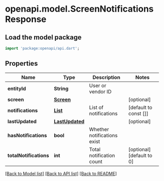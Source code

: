 # openapi.model.ScreenNotificationsResponse

## Load the model package
```dart
import 'package:openapi/api.dart';
```

## Properties
Name | Type | Description | Notes
------------ | ------------- | ------------- | -------------
**entityId** | **String** | User or vendor ID | 
**screen** | [**Screen**](Screen.md) |  | [optional] 
**notifications** | [**List<ScreenNotificationItem>**](ScreenNotificationItem.md) | List of notifications | [default to const []]
**lastUpdated** | [**LastUpdated**](LastUpdated.md) |  | [optional] 
**hasNotifications** | **bool** | Whether notifications exist | 
**totalNotifications** | **int** | Total notification count | [optional] [default to 0]

[[Back to Model list]](../README.md#documentation-for-models) [[Back to API list]](../README.md#documentation-for-api-endpoints) [[Back to README]](../README.md)



